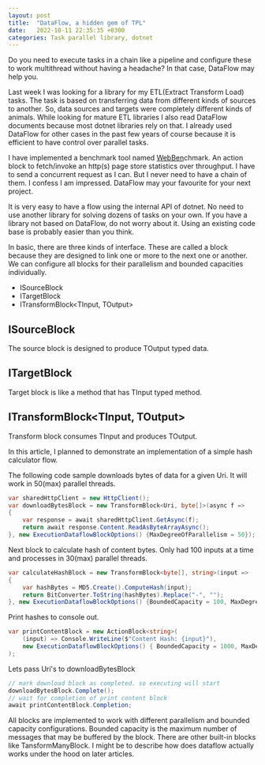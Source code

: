 ```yaml
---
layout: post
title:  "DataFlow, a hidden gem of TPL"
date:   2022-10-11 22:35:35 +0300
categories: Task parallel library, dotnet
---
```

Do you need to execute tasks in a chain like a pipeline and configure these to work multithread without having a headache? In that case, DataFlow may help you.

Last week I was looking for a library for my ETL(Extract Transform Load) tasks. The task is based on transferring data from different kinds of sources to another. So, data sources and targets were completely different kinds of animals. While looking for mature ETL libraries I also read DataFlow documents because most dotnet libraries rely on that. I already used DataFlow for other cases in the past few years of course because it is efficient to have control over parallel tasks.

I have implemented a benchmark tool named [WebBen](https://github.com/omerfarukz/WebBen)chmark. An action block to fetch/invoke an http(s) page store statistics over throughput. I have to send a concurrent request as I can. But I never need to have a chain of them. I confess I am impressed. DataFlow may your favourite for your next project.

It is very easy to have a flow using the internal API of dotnet. No need to use another library for solving dozens of tasks on your own. If you have a library not based on DataFlow, do not worry about it. Using an existing code base is probably easier than you think.

In basic, there are three kinds of interface. These are called a block because they are designed to link one or more to the next one or another. We can configure all blocks for their parallelism and bounded capacities individually.

- ISourceBlock<TOutput>
- ITargetBlock<TInput>
- ITransformBlock<TInput, TOutput>

## ISourceBlock<TOutput>
The source block is designed to produce TOutput typed data.

## ITargetBlock<TInput>
Target block is like a method that has TInput typed method.

## ITransformBlock<TInput, TOutput>
Transform block consumes TInput and produces TOutput.

In this article, I planned to demonstrate an implementation of a simple hash calculator flow.

The following code sample downloads bytes of data for a given Uri. It will work in 50(max) parallel threads.

```csharp
var sharedHttpClient = new HttpClient();
var downloadBytesBlock = new TransformBlock<Uri, byte[]>(async f =>
{
    var response = await sharedHttpClient.GetAsync(f);
    return await response.Content.ReadAsByteArrayAsync();
}, new ExecutionDataflowBlockOptions() {MaxDegreeOfParallelism = 50});
```

Next block to calculate hash of content bytes. Only had 100 inputs at a time and processes in 30(max) parallel threads.

```csharp
var calculateHashBlock = new TransformBlock<byte[], string>(input =>
{
    var hashBytes = MD5.Create().ComputeHash(input);
    return BitConverter.ToString(hashBytes).Replace("-", "");
}, new ExecutionDataflowBlockOptions() {BoundedCapacity = 100, MaxDegreeOfParallelism = 30});
```

Print hashes to console out.
```csharp
var printContentBlock = new ActionBlock<string>(
    (input) => Console.WriteLine($"Content Hash: {input}"),
    new ExecutionDataflowBlockOptions() { BoundedCapacity = 1000, MaxDegreeOfParallelism = 1}
);
```

Lets pass Uri's to downloadBytesBlock

```csharp
// mark download block as completed. so executing will start
downloadBytesBlock.Complete();
// wait for completion of print content block
await printContentBlock.Completion;
```

All blocks are implemented to work with different parallelism and bounded capacity configurations. Bounded capacity is the maximum number of messages that may be buffered by the block. There are other built-in blocks like TansformManyBlock. I might be to describe how does dataflow actually works under the hood on later articles.